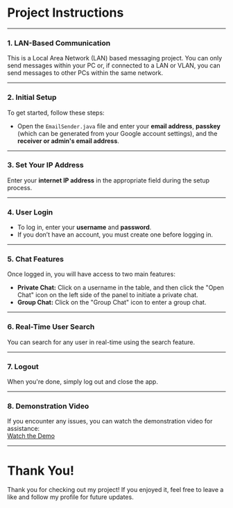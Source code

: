 # **Project Instructions**

---

### **1. LAN-Based Communication**

This is a Local Area Network (LAN) based messaging project. You can only send messages within your PC or, if connected to a LAN or VLAN, you can send messages to other PCs within the same network.

---

### **2. Initial Setup**

To get started, follow these steps:

- Open the `EmailSender.java` file and enter your **email address**, **passkey** (which can be generated from your Google account settings), and the **receiver or admin's email address**.

---

### **3. Set Your IP Address**

Enter your **internet IP address** in the appropriate field during the setup process.

---

### **4. User Login**

- To log in, enter your **username** and **password**.
- If you don’t have an account, you must create one before logging in.

---

### **5. Chat Features**

Once logged in, you will have access to two main features:

- **Private Chat:** Click on a username in the table, and then click the "Open Chat" icon on the left side of the panel to initiate a private chat.
- **Group Chat:** Click on the "Group Chat" icon to enter a group chat.

---

### **6. Real-Time User Search**

You can search for any user in real-time using the search feature.

---

### **7. Logout**

When you're done, simply log out and close the app.

---

### **8. Demonstration Video**

If you encounter any issues, you can watch the demonstration video for assistance:  
[Watch the Demo](https://www.youtube.com/watch?v=k6pL32CnA8c)

---

#                                     **Thank You!**

Thank you for checking out my project! If you enjoyed it, feel free to leave a like and follow my profile for future updates.
